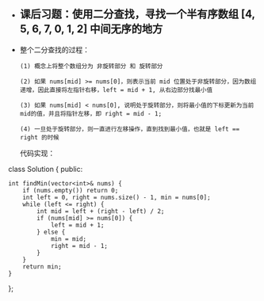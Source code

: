 - ## 课后习题：使用二分查找，寻找一个半有序数组 [4, 5, 6, 7, 0, 1, 2] 中间无序的地方

- 整个二分查找的过程：

  ```
  (1) 概念上将整个数组分为 非旋转部分 和 旋转部分 
  
  (2) 如果 nums[mid] >= nums[0]，则表示当前 mid 位置处于非旋转部分，因为数组递增，因此直接将左指针右移，left = mid + 1, 从右边部分找最小值
  
  (3) 如果 nums[mid] < nums[0], 说明处于旋转部分，则将最小值的下标更新为当前mid的值，并且将指针左移，即 right = mid - 1;
  
  (4) 一旦处于旋转部分，则一直进行左移操作，直到找到最小值，也就是 left == right 的时候 
  ```


  代码实现：

class Solution {
public:

	int findMin(vector<int>& nums) {
		if (nums.empty()) return 0;
		int left = 0, right = nums.size() - 1, min = nums[0];
		while (left <= right) {
			int mid = left + (right - left) / 2;
			if (nums[mid] >= nums[0]) {
				left = mid + 1;
			} else {
				min = mid;
				right = mid - 1;
			}
		}
		return min;
	}
};

